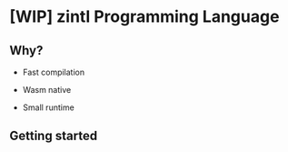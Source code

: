 # [WIP] zintl Programming Language

## Why?

- Fast compilation

- Wasm native

- Small runtime

## Getting started

